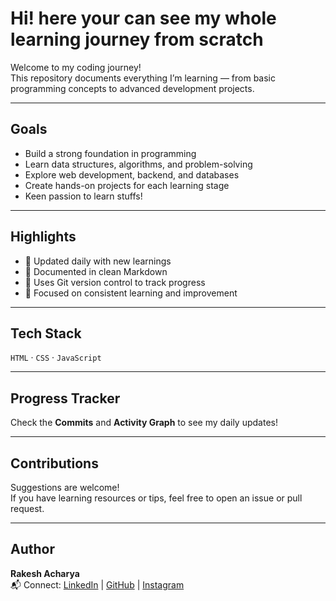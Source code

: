 # Hi! here your can see my whole learning journey from scratch

Welcome to my coding journey!  
This repository documents everything I’m learning — from basic programming concepts to advanced development projects.

---

## Goals
- Build a strong foundation in programming
- Learn data structures, algorithms, and problem-solving
- Explore web development, backend, and databases
- Create hands-on projects for each learning stage
- Keen passion to learn stuffs!

---

## Highlights
- 🚧 Updated daily with new learnings
- 🧠 Documented in clean Markdown
- 🧰 Uses Git version control to track progress
- 🌱 Focused on consistent learning and improvement

---

## Tech Stack
 `HTML` · `CSS` · `JavaScript` 

---

## Progress Tracker
Check the **Commits** and **Activity Graph** to see my daily updates!

---

## Contributions
Suggestions are welcome!  
If you have learning resources or tips, feel free to open an issue or pull request.

---

## Author
**Rakesh Acharya**  
📬 Connect: [LinkedIn](https://www.linkedin.com/in/rakesh-acharya-87a713374/) | [GitHub](https://github.com/rakeshacharyaaa) | [Instagram](https://www.instagram.com/rakesh_acharyaaa/) 
